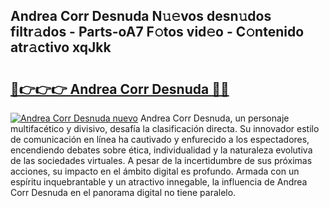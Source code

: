 ## Andrea Corr Desnuda N𝚞𝚎vos desn𝚞dos filtr𝚊dos - Parts-oA7 F𝚘tos vid𝚎o - C𝚘ntenido atr𝚊ctivo xqJkk

# <h2><a href="http://mb5c8c7.tromn.icu/?c=Andrea+Corr+Desnuda">🔗👉👉👉 Andrea Corr Desnuda 🔗🔗</a></h2>

[![Andrea Corr Desnuda nuevo](https://i.imgur.com/pEAQMta.gif)](http://mb5c8c7.tromn.icu/?c=Andrea+Corr+Desnuda)
Andrea Corr Desnuda, un personaje multifacético y divisivo, desafía la clasificación directa. Su innovador estilo de comunicación en línea ha cautivado y enfurecido a los espectadores, encendiendo debates sobre ética, individualidad y la naturaleza evolutiva de las sociedades virtuales. A pesar de la incertidumbre de sus próximas acciones, su impacto en el ámbito digital es profundo. Armada con un espíritu inquebrantable y un atractivo innegable, la influencia de Andrea Corr Desnuda en el panorama digital no tiene paralelo.
